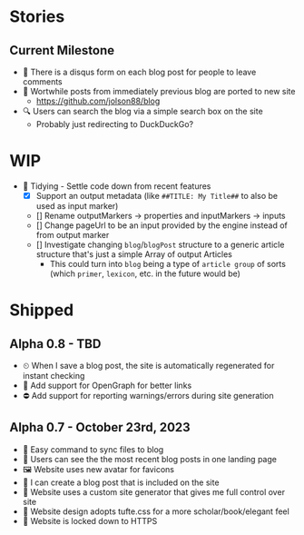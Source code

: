 # Stories

## Current Milestone

- 💬 There is a disqus form on each blog post for people to leave comments
- 📄 Wortwhile posts from immediately previous blog are ported to new site
  - https://github.com/jolson88/blog
- 🔍 Users can search the blog via a simple search box on the site
  - Probably just redirecting to DuckDuckGo?

# WIP

- 🚧 Tidying - Settle code down from recent features
  - [x] Support an output metadata (like `##TITLE: My Title##` to also be used as input marker)
  - [] Rename outputMarkers -> properties and inputMarkers -> inputs
  - [] Change pageUrl to be an input provided by the engine instead of from output marker
  - [] Investigate changing `blog`/`blogPost` structure to a generic article structure that's just a simple Array of output Articles
    - This could turn into `blog` being a type of `article group` of sorts (which `primer`, `lexicon`, etc. in the future would be)

# Shipped

## Alpha 0.8 - TBD

- ⏲ When I save a blog post, the site is automatically regenerated for instant checking
- 🐤 Add support for OpenGraph for better links
- ⛔️ Add support for reporting warnings/errors during site generation

## Alpha 0.7 - October 23rd, 2023

- 💾 Easy command to sync files to blog
- 📖 Users can see the the most recent blog posts in one landing page
- 🖼 Website uses new avatar for favicons
- 📃 I can create a blog post that is included on the site
- 🎯 Website uses a custom site generator that gives me full control over site
- 🎯 Website design adopts tufte.css for a more scholar/book/elegant feel
- 🎯 Website is locked down to HTTPS
